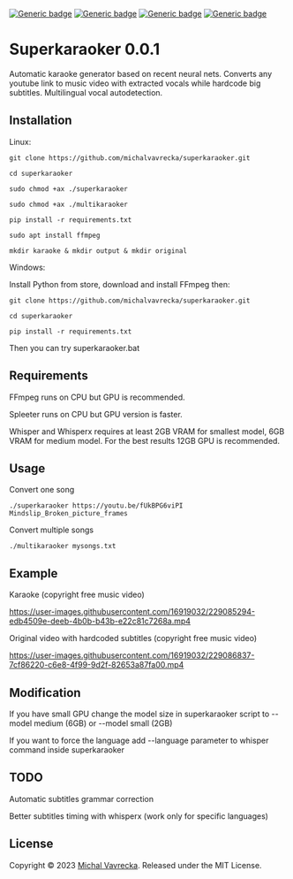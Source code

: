 [![Generic badge](https://img.shields.io/badge/OS-Linux,Win-green.svg)](https://shields.io/)
[![Generic badge](https://img.shields.io/badge/Computation-GPU-green.svg)](https://shields.io/)
[![Generic badge](https://img.shields.io/badge/Language-Python-green.svg)](https://shields.io/)
[![Generic badge](https://img.shields.io/badge/Maintained-Yes-green.svg)](https://shields.io/)

# Superkaraoker 0.0.1

Automatic karaoke generator based on recent neural nets. Converts any youtube link to music video with extracted vocals while hardcode big subtitles. Multilingual vocal autodetection.


## Installation


Linux:

`git clone https://github.com/michalvavrecka/superkaraoker.git`

`cd superkaraoker`

`sudo chmod +ax ./superkaraoker`

`sudo chmod +ax ./multikaraoker`

`pip install -r requirements.txt`

`sudo apt install ffmpeg`

`mkdir karaoke & mkdir output & mkdir original`


Windows: 

Install Python from store, download and install FFmpeg then:

`git clone https://github.com/michalvavrecka/superkaraoker.git`

`cd superkaraoker`

`pip install -r requirements.txt`

Then you can try superkaraoker.bat



## Requirements

FFmpeg runs on CPU but GPU is recommended.

Spleeter runs on CPU but GPU version is faster.

Whisper and Whisperx requires at least 2GB VRAM for smallest model, 6GB VRAM for medium model. For the best results 12GB GPU is recommended.

## Usage

Convert one song


`./superkaraoker https://youtu.be/fUkBPG6viPI Mindslip_Broken_picture_frames`


Convert multiple songs


`./multikaraoker mysongs.txt`


## Example

Karaoke (copyright free music video) 


https://user-images.githubusercontent.com/16919032/229085294-edb4509e-deeb-4b0b-b43b-e22c81c7268a.mp4




Original video with hardcoded subtitles (copyright free music video) 



https://user-images.githubusercontent.com/16919032/229086837-7cf86220-c6e8-4f99-9d2f-82653a87fa00.mp4



## Modification

If you have small GPU change the model size in superkaraoker script to --model medium (6GB) or --model small (2GB)

If you want to force the language add --language parameter to whisper command inside superkaraoker


## TODO


Automatic subtitles grammar correction

Better subtitles timing with whisperx (work only for specific languages)


## License

Copyright © 2023 [Michal Vavrecka](https://kognice.wixsite.com/vavrecka).  Released under the MIT License.  


